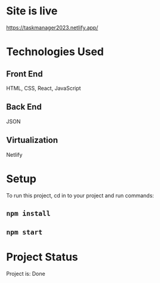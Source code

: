 # Site is live

https://taskmanager2023.netlify.app/

# Technologies Used

## Front End

HTML, CSS, React, JavaScript

## Back End

JSON

## Virtualization

Netlify

# Setup
To run this project, cd in to your project and run commands:

## `npm install`
## `npm start`

# Project Status
Project is: Done

